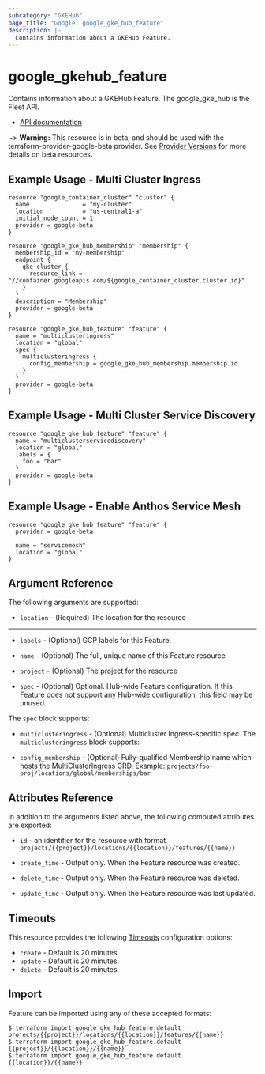 ```yaml
---
subcategory: "GKEHub"
page_title: "Google: google_gke_hub_feature"
description: |-
  Contains information about a GKEHub Feature.
---
```


# google\_gkehub\_feature

Contains information about a GKEHub Feature. The google_gke_hub is the Fleet API.

* [API documentation](https://cloud.google.com/anthos/multicluster-management/reference/rest/v1beta/projects.locations.features)

~> **Warning:** This resource is in beta, and should be used with the terraform-provider-google-beta provider.
See [Provider Versions](https://terraform.io/docs/providers/google/guides/provider_versions.html) for more details on beta resources.


## Example Usage - Multi Cluster Ingress

```hcl
resource "google_container_cluster" "cluster" {
  name               = "my-cluster"
  location           = "us-central1-a"
  initial_node_count = 1
  provider = google-beta
}

resource "google_gke_hub_membership" "membership" {
  membership_id = "my-membership"
  endpoint {
    gke_cluster {
      resource_link = "//container.googleapis.com/${google_container_cluster.cluster.id}"
    }
  }
  description = "Membership"
  provider = google-beta
}

resource "google_gke_hub_feature" "feature" {
  name = "multiclusteringress"
  location = "global"
  spec {
    multiclusteringress {
      config_membership = google_gke_hub_membership.membership.id
    }
  }
  provider = google-beta
}
```

## Example Usage - Multi Cluster Service Discovery

```hcl
resource "google_gke_hub_feature" "feature" {
  name = "multiclusterservicediscovery"
  location = "global"
  labels = {
    foo = "bar"
  }
  provider = google-beta
}
```

## Example Usage - Enable Anthos Service Mesh

```hcl
resource "google_gke_hub_feature" "feature" {
  provider = google-beta

  name = "servicemesh"
  location = "global"
}
```

## Argument Reference

The following arguments are supported:

* `location` -
  (Required)
  The location for the resource

- - -

* `labels` -
  (Optional)
  GCP labels for this Feature.

* `name` -
  (Optional)
  The full, unique name of this Feature resource

* `project` -
  (Optional)
  The project for the resource

* `spec` -
  (Optional)
  Optional. Hub-wide Feature configuration. If this Feature does not support any Hub-wide configuration, this field may be unused.


The `spec` block supports:

* `multiclusteringress` -
  (Optional)
  Multicluster Ingress-specific spec.
    The `multiclusteringress` block supports:

* `config_membership` -
  (Optional)
  Fully-qualified Membership name which hosts the MultiClusterIngress CRD. Example: `projects/foo-proj/locations/global/memberships/bar`

## Attributes Reference

In addition to the arguments listed above, the following computed attributes are exported:

* `id` - an identifier for the resource with format `projects/{{project}}/locations/{{location}}/features/{{name}}`

* `create_time` -
  Output only. When the Feature resource was created.

* `delete_time` -
  Output only. When the Feature resource was deleted.

* `update_time` -
  Output only. When the Feature resource was last updated.

## Timeouts

This resource provides the following
[Timeouts](/docs/configuration/resources.html#timeouts) configuration options:

- `create` - Default is 20 minutes.
- `update` - Default is 20 minutes.
- `delete` - Default is 20 minutes.

## Import

Feature can be imported using any of these accepted formats:

```
$ terraform import google_gke_hub_feature.default projects/{{project}}/locations/{{location}}/features/{{name}}
$ terraform import google_gke_hub_feature.default {{project}}/{{location}}/{{name}}
$ terraform import google_gke_hub_feature.default {{location}}/{{name}}
```



